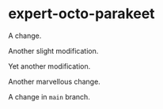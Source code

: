 # expert-octo-parakeet

A change.

Another slight modification.

Yet another modification.

Another marvellous change.

A change in `main` branch.
